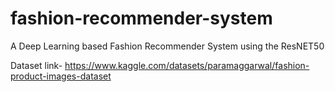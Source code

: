 # fashion-recommender-system
A Deep Learning based Fashion Recommender System using the ResNET50

Dataset link- https://www.kaggle.com/datasets/paramaggarwal/fashion-product-images-dataset
